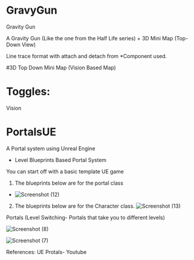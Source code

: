 # GravyGun
Gravity Gun


A Gravity Gun (Like the one from the Half Life series) + 3D Mini Map (Top-Down View)

Line trace format with attach and detach from *Component used.

#3D Top Down Mini Map (Vision Based Map)

# Toggles:
Vision


# PortalsUE
A Portal system using Unreal Engine



* Level Blueprints Based Portal System 


You can start off with a basic template UE game

1. The blueprints below are for the portal class
* ![Screenshot (12)](https://user-images.githubusercontent.com/42121176/150234949-d8655729-b8f6-4452-8390-9d361bb229a7.png)







2. The blueprints below are for the Character class.
![Screenshot (13)](https://user-images.githubusercontent.com/42121176/150234976-e44c8cbe-1862-48ce-8e09-6484222198a8.png)








Portals (Level Switching- Portals that take you to different levels)

![Screenshot (8)](https://user-images.githubusercontent.com/42121176/150235241-b02a61c6-8661-4783-96b2-947a52d935e2.png)


![Screenshot (7)](https://user-images.githubusercontent.com/42121176/150235246-7857917b-9b9a-4fa5-b2f5-b0d9c825b0d5.png)





References: UE Protals- Youtube

